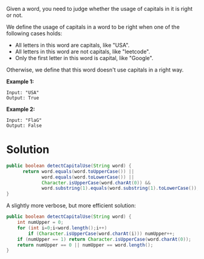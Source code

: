 Given a word, you need to judge whether the usage of capitals in it is right or not.

We define the usage of capitals in a word to be right when one of the following cases holds:

* All letters in this word are capitals, like "USA".
* All letters in this word are not capitals, like "leetcode".
* Only the first letter in this word is capital, like "Google".

Otherwise, we define that this word doesn't use capitals in a right way.
 

__Example 1:__

```
Input: "USA"
Output: True
```

__Example 2:__

```
Input: "FlaG"
Output: False
```

# Solution


```java
public boolean detectCapitalUse(String word) {
      return word.equals(word.toUpperCase()) || 
             word.equals(word.toLowerCase()) ||
             Character.isUpperCase(word.charAt(0)) && 
             word.substring(1).equals(word.substring(1).toLowerCase());
}
```

A slightly more verbose, but more efficient solution:

```java
public boolean detectCapitalUse(String word) {
    int numUpper = 0;
    for (int i=0;i<word.length();i++)
        if (Character.isUpperCase(word.charAt(i))) numUpper++;
    if (numUpper == 1) return Character.isUpperCase(word.charAt(0));
    return numUpper == 0 || numUpper == word.length();
}
```
